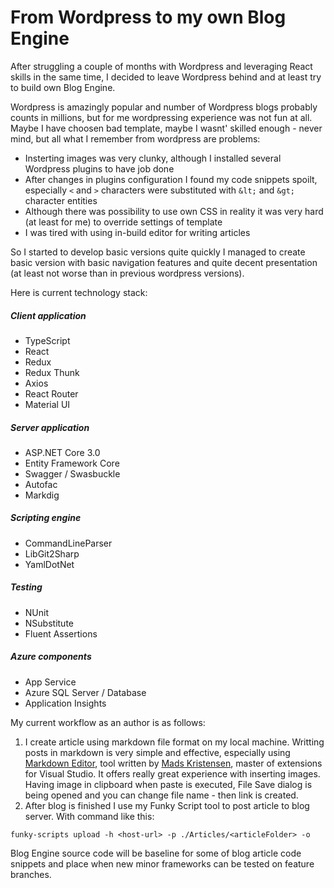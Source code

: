 ﻿# From Wordpress to my own Blog Engine

<!-- Id: from-wordpress-to-own-blog-engine -->
<!-- Categories: Blog, React, ASP.NET Core -->
<!-- Date: 20190510 -->

<!-- #header -->
After struggling a couple of months with Wordpress and leveraging React skills in the same time, I decided to leave Wordpress behind and at least try to build own Blog Engine.
<!-- #endheader -->

Wordpress is amazingly popular and number of Wordpress blogs probably counts in millions, but for me wordpressing experience was not fun at all.
Maybe I have choosen bad template, maybe I wasnt' skilled enough - never mind, but all what I remember from wordpress are problems:
* Insterting images was very clunky, although I installed several Wordpress plugins to have job done
* After changes in plugins configuration I found my code snippets spoilt, especially ```<``` and ```>``` characters were substituted with ```&lt;``` and ```&gt;``` character entities
* Although there was possibility to use own CSS in reality it was very hard (at least for me) to override settings of template
* I was tired with using in-build editor for writing articles

So I started to develop basic versions quite quickly I managed to create basic version with basic navigation features and quite decent presentation (at least not worse than in previous wordpress versions).

Here is current technology stack:

##### Client application
* TypeScript
* React 
* Redux
* Redux Thunk
* Axios
* React Router
* Material UI

##### Server application
* ASP.NET Core 3.0
* Entity Framework Core
* Swagger / Swasbuckle
* Autofac 
* Markdig

##### Scripting engine
* CommandLineParser
* LibGit2Sharp
* YamlDotNet

##### Testing
* NUnit
* NSubstitute
* Fluent Assertions

##### Azure components
* App Service
* Azure SQL Server / Database
* Application Insights

My current workflow as an author is as follows: 

1. I create article using markdown file format on my local machine.
Writting posts in markdown is very simple and effective, especially using [Markdown Editor](https://marketplace.visualstudio.com/items?itemName=MadsKristensen.MarkdownEditor), tool written by [Mads Kristensen](https://madskristensen.net/), master of extensions for Visual Studio.
It offers really great experience with inserting images. Having image in clipboard when paste is executed, File Save dialog is being opened and you can change file name - then link is created.
2. After blog is finished I use my Funky Script tool to post article to blog server. With command like this:

```code
funky-scripts upload -h <host-url> -p ./Articles/<articleFolder> -o 
```

Blog Engine source code will be baseline for some of blog article code snippets and place when new minor frameworks can be tested on feature branches.




